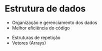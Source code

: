# Estrutura de dados

- Organização e gerenciamento dos dados
- Melhor eficiência do código

* Estruturas de repetição
* Vetores (Arrays)
